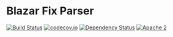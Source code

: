# Blazar Fix Parser

[![Build Status](https://travis-ci.org/OpenBlazar/blazar-fix-parser.svg?branch=master)](https://travis-ci.org/OpenBlazar/blazar-fix-parser) 
[![codecov.io](https://codecov.io/github/OpenBlazar/blazar-fix-parser/coverage.svg?branch=master)](https://codecov.io/github/OpenBlazar/blazar-fix-parser?branch=master)
[![Dependency Status](https://www.versioneye.com/user/projects/56ac0caa7e03c700377df958/badge.svg?style=flat)](https://www.versioneye.com/user/projects/56ac0caa7e03c700377df958)
[![Apache 2](http://img.shields.io/badge/license-Apache%202-red.svg)](http://www.apache.org/licenses/LICENSE-2.0)
